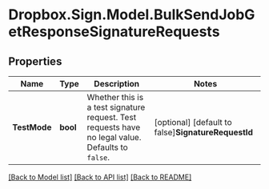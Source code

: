# Dropbox.Sign.Model.BulkSendJobGetResponseSignatureRequests

## Properties

Name | Type | Description | Notes
------------ | ------------- | ------------- | -------------
**TestMode** | **bool** |  Whether this is a test signature request. Test requests have no legal value. Defaults to `false`.  | [optional] [default to false]**SignatureRequestId** | **string** |  The id of the SignatureRequest.  | [optional] **RequesterEmailAddress** | **string** |  The email address of the initiator of the SignatureRequest.  | [optional] **Title** | **string** |  The title the specified Account uses for the SignatureRequest.  | [optional] **OriginalTitle** | **string** |  Default Label for account.  | [optional] **Subject** | **string** |  The subject in the email that was initially sent to the signers.  | [optional] **Message** | **string** |  The custom message in the email that was initially sent to the signers.  | [optional] **Metadata** | **Dictionary&lt;string, Object&gt;** |  The metadata attached to the signature request.  | [optional] **CreatedAt** | **int** |  Time the signature request was created.  | [optional] **ExpiresAt** | **int?** |  The time when the signature request will expire unsigned signatures. See [Signature Request Expiration Date](https://developers.hellosign.com/docs/signature-request/expiration/) for details.  | [optional] **IsComplete** | **bool** |  Whether or not the SignatureRequest has been fully executed by all signers.  | [optional] **IsDeclined** | **bool** |  Whether or not the SignatureRequest has been declined by a signer.  | [optional] **HasError** | **bool** |  Whether or not an error occurred (either during the creation of the SignatureRequest or during one of the signings).  | [optional] **FilesUrl** | **string** |  The URL where a copy of the request&#39;s documents can be downloaded.  | [optional] **SigningUrl** | **string** |  The URL where a signer, after authenticating, can sign the documents. This should only be used by users with existing Dropbox Sign accounts as they will be required to log in before signing.  | [optional] **DetailsUrl** | **string** |  The URL where the requester and the signers can view the current status of the SignatureRequest.  | [optional] **CcEmailAddresses** | **List&lt;string&gt;** |  A list of email addresses that were CCed on the SignatureRequest. They will receive a copy of the final PDF once all the signers have signed.  | [optional] **SigningRedirectUrl** | **string** |  The URL you want the signer redirected to after they successfully sign.  | [optional] **FinalCopyUri** | **string** |  The path where the completed document can be downloaded  | [optional] **TemplateIds** | **List&lt;string&gt;** |  Templates IDs used in this SignatureRequest (if any).  | [optional] **CustomFields** | [**List&lt;SignatureRequestResponseCustomFieldBase&gt;**](SignatureRequestResponseCustomFieldBase.md) |  An array of Custom Field objects containing the name and type of each custom field.<br><br>* Text Field uses `SignatureRequestResponseCustomFieldText`<br>* Checkbox Field uses `SignatureRequestResponseCustomFieldCheckbox`  | [optional] **Attachments** | [**List&lt;SignatureRequestResponseAttachment&gt;**](SignatureRequestResponseAttachment.md) |  Signer attachments.  | [optional] **ResponseData** | [**List&lt;SignatureRequestResponseDataBase&gt;**](SignatureRequestResponseDataBase.md) |  An array of form field objects containing the name, value, and type of each textbox or checkmark field filled in by the signers.  | [optional] **Signatures** | [**List&lt;SignatureRequestResponseSignatures&gt;**](SignatureRequestResponseSignatures.md) |  An array of signature objects, 1 for each signer.  | [optional] **BulkSendJobId** | **string** |  The id of the BulkSendJob.  | [optional] 

[[Back to Model list]](../README.md#documentation-for-models) [[Back to API list]](../README.md#documentation-for-api-endpoints) [[Back to README]](../README.md)

